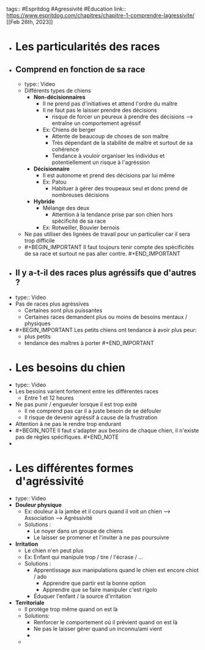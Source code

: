 tags:: #Espritdog #Agressivité #Education 
link:: https://www.espritdog.com/chapitres/chapitre-1-comprendre-lagressivite/
[[Feb 26th, 2023]]

- # Les particularités des races
- ## Comprend en fonction de sa race
	- type:: Video
	- Différents types de chiens
		- **Non-décisionnaires**
			- Il ne prend pas d'initiatives et attend l'ordre du maître
			- Il ne faut pas le laisser prendre des décisions
				- risque de forcer un peureux à prendre des décisions --> entraîne un comportement agréssif
			- Ex: Chiens de berger
				- Attente de beaucoup de choses de son maître
				- Très dépendant de la stabilité de maître et surtout de sa cohérence
				- Tendance à vouloir organiser les individus et potentiellement un risque à l'agréssion
		- **Décisionnaire**
			- Il est autonome et prend des décisions par lui même
			- Ex: Patou
				- Habituer à gérer des troupeaux seul et donc prend de nombreuses décisions
		- **Hybride**
			- Mélange des deux
				- Attention à la tendance prise par son chien hors spécificité de sa race
			- Ex: Rotweiller, Bouvier bernois
	- Ne pas utiliser des lignées de travail pour un particulier car il sera trop difficile
	- #+BEGIN_IMPORTANT
	  Il faut toujours tenir compte des spécificités de sa race et surtout ne pas aller contre.
	  #+END_IMPORTANT
- ## Il y a-t-il des races plus agréssifs que d'autres ?
- type:: Video
- Pas de races plus agréssives
	- Certaines sont plus puissantes
	- Certaines races demandent plus ou moins de besoins mentaux / physiques
- #+BEGIN_IMPORTANT
  Les petits chiens ont tendance à avoir plus peur: 
    - plus petits
    - tendance des maîtres à porter
  #+END_IMPORTANT
- # Les besoins du chien
- type:: Video
- Les besoins varient fortement entre les différentes races
	- Entre 1 et 12 heures
- Ne pas punir / engueuler lorsque il est trop exité
	- Il ne comprend pas car il a juste besoin de se défouler
	- Il risque de devenir agréssif à cause de la frustration
- Attention à ne pas le rendre trop endurant
- #+BEGIN_NOTE
  Il faut s'adapter aux besoins de chaque chien, il n'existe pas de règles spécifiques.
  #+END_NOTE
-
- # Les différentes formes d'agréssivité
- type:: Video
- **Douleur physique**
	- Ex: douleur à la jambe et il cours quand il voit un chien --> Association --> Agréssivité
	- Solutions :
		- Le noyer dans un groupe de chiens
		- Le laisser se promener et l'inviter à ne pas poursuivre
- **Irritation**
	- Le chien n'en peut plus
	- Ex: Enfant qui manipule trop / tire / l'écrase / ...
	- Solutions :
		- Apprentissage aux manipulations quand le chien est encore chiot / ado
			- Apprendre que partir est la bonne option
			- Apprendre que se faire manipuler c'est rigolo
		- Éduquer l'enfant / la source d'irritation
- **Territoriale**
	- Il protège trop même quand on est là
	- Solutions:
		- Renforcer le comportement où il prévient quand on est là
		- Ne pas le laisser gérer quand un inconnu/ami vient
		-
	-